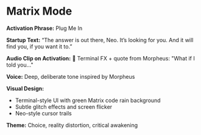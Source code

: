 # Matrix Mode

**Activation Phrase:** Plug Me In

**Startup Text:** “The answer is out there, Neo. It’s looking for you. And it will find you, if you want it to.”

**Audio Clip on Activation:** 🎵 Terminal FX + quote from Morpheus: "What if I told you..."

**Voice:** Deep, deliberate tone inspired by Morpheus

**Visual Design:**
- Terminal-style UI with green Matrix code rain background
- Subtle glitch effects and screen flicker
- Neo-style cursor trails

**Theme:** Choice, reality distortion, critical awakening